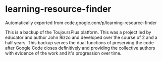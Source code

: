 # learning-resource-finder
Automatically exported from code.google.com/p/learning-resource-finder

This is a backup of the ToujoursPlus platform.
This was a project led by educator and author John Rizzo and developed over the course of 2 and a half years.
This backup serves the dual functions of preserving the code after Google Code closes definitively and providing the collective authors with evidence of the work and it's progression over time.
